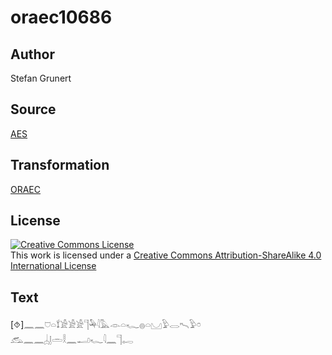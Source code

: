 # oraec10686

## Author

Stefan Grunert

## Source

[AES](https://github.com/simondschweitzer/aes)

## Transformation

[ORAEC](https://oraec.github.io/)

## License

<a rel="license" href="http://creativecommons.org/licenses/by-sa/4.0/"><img alt="Creative Commons License" style="border-width:0" src="https://i.creativecommons.org/l/by-sa/4.0/88x31.png" /></a><br />This work is licensed under a <a rel="license" href="http://creativecommons.org/licenses/by-sa/4.0/">Creative Commons Attribution-ShareAlike 4.0 International License</a>

## Text

[⯑]𓈖𓈖𓈞𓏏𓍍𓀀𓀀𓀀𓊹𓅆𓇋𓅓𓁹𓏏𓆑𓐍𓏏𓈋𓅱𓂋𓍇𓅱𓏌<br>
𓃹𓈖𓈖𓐣𓊤𓏛𓎛𓈖𓂝𓆑𓇋𓈖𓊹𓉻<br>
